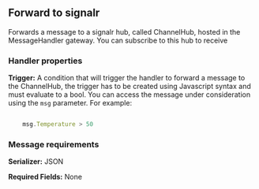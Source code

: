 ## Forward to signalr

Forwards a message to a signalr hub, called ChannelHub, hosted in the MessageHandler gateway. You can subscribe to this hub to receive

### Handler properties

**Trigger:** A condition that will trigger the handler to forward a message to the ChannelHub, the trigger has to be created using Javascript syntax and must evaluate to a bool. You can access the message under consideration using the `msg` parameter. For example:

```Javascript

	msg.Temperature > 50

```

### Message requirements

**Serializer:** JSON

**Required Fields:** None

